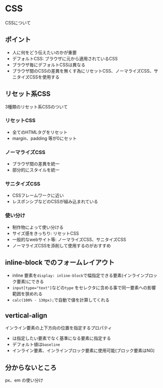 # CSS

CSSについて

## ポイント

* 人に何をどう伝えたいのかが重要
* デフォルトCSS: ブラウザに元から適用されているCSS
* ブラウザ毎にデフォルトCSSは異なる
* ブラウザ間のCSSの差異を無くす為にリセットCSS、ノーマライズCSS、サニタイズCSSを使用する

## リセット系CSS

3種類のリセット系CSSのついて

### リセットCSS

* 全てのHTMLタグをリセット
* margin、padding 等が0にセット
 
### ノーマライズCSS

* ブラウザ間の差異を統一
* 部分的にスタイルを統一

### サニタイズCSS

* CSSフレームワークに近い
* レスポンシブなどのCSSが組み込まれている

### 使い分け

* 制作物によって使い分ける
* サイズ感をきっちり: リセットCSS
* 一般的なwebサイト等: ノーマライズCSS、サニタイズCSS
* ノーマライズCSSを添削して使用するのがおすすめ

## inline-block でのフォームレイアウト

* inline 要素を`display: inline-block`で幅指定できる要素(インラインブロック要素)にできる
* `input[type="text"]`などの`type` をセレクタに含める事で同一要素への影響範囲を狭めれる
* `calc(100% - 130px);`で自動で値を計算してくれる

## vertical-align

インライン要素の上下方向の位置を指定するプロパティ

* は指定したい要素でなく基準になる要素に指定する
* デフォルト値は`baseline`
* インライン要素、インラインブロック要素に使用可能(ブロック要素はNG)

## 分からないところ

px、em の使い分け

